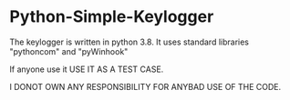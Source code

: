 # Python-Simple-Keylogger
The keylogger is written in python 3.8. 
It uses standard libraries "pythoncom" and "pyWinhook"


If anyone use it USE IT AS A TEST CASE.


I DONOT OWN ANY RESPONSIBILITY FOR ANYBAD USE OF THE CODE.
